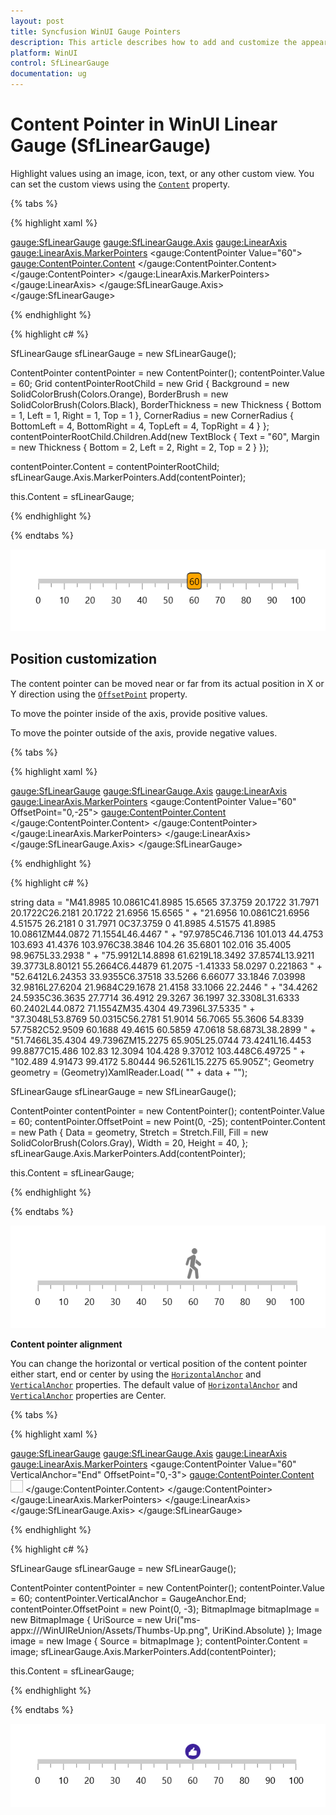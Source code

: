```yaml
---
layout: post
title: Syncfusion WinUI Gauge Pointers
description: This article describes how to add and customize the appearence of pointers of linear gauge control in WinUI platform
platform: WinUI
control: SfLinearGauge
documentation: ug
---
```


# Content Pointer in WinUI Linear Gauge (SfLinearGauge)

Highlight values using an image, icon, text, or any other custom view. You can set the custom views using the [`Content`](https://help.syncfusion.com/cr/winui/Syncfusion.UI.Xaml.Gauges.ContentPointer.html#Syncfusion_UI_Xaml_Gauges_ContentPointer_Content) property.

{% tabs %}

{% highlight xaml %}

<gauge:SfLinearGauge>
    <gauge:SfLinearGauge.Axis>
        <gauge:LinearAxis>
            <gauge:LinearAxis.MarkerPointers>
                <gauge:ContentPointer Value="60">
                    <gauge:ContentPointer.Content>
                        <Grid Background="Orange"
                              BorderBrush="Black"
                              BorderThickness="1"
                              CornerRadius="4">
                            <TextBlock Text="60"
                                       Margin="2" />
                        </Grid>
                    </gauge:ContentPointer.Content>
                </gauge:ContentPointer>
            </gauge:LinearAxis.MarkerPointers>
        </gauge:LinearAxis>
    </gauge:SfLinearGauge.Axis>
</gauge:SfLinearGauge>

{% endhighlight %}

{% highlight c# %}

SfLinearGauge sfLinearGauge = new SfLinearGauge();

ContentPointer contentPointer = new ContentPointer();
contentPointer.Value = 60;
Grid contentPointerRootChild = new Grid
{
    Background = new SolidColorBrush(Colors.Orange),
    BorderBrush = new SolidColorBrush(Colors.Black),
    BorderThickness = new Thickness { Bottom = 1, Left = 1, Right = 1, Top = 1 },
    CornerRadius = new CornerRadius { BottomLeft = 4, BottomRight = 4, TopLeft = 4, TopRight = 4 }
};
contentPointerRootChild.Children.Add(new TextBlock
{
    Text = "60",
    Margin = new Thickness { Bottom = 2, Left = 2, Right = 2, Top = 2 }
});

contentPointer.Content = contentPointerRootChild;
sfLinearGauge.Axis.MarkerPointers.Add(contentPointer);

this.Content = sfLinearGauge;

{% endhighlight %}

{% endtabs %}

![default content pointer](images/content-pointer/pointer_default.png)

## Position customization

The content pointer can be moved near or far from its actual position in X or Y direction using the [`OffsetPoint`](https://help.syncfusion.com/cr/winui/Syncfusion.UI.Xaml.Gauges.LinearMarkerPointer.html#Syncfusion_UI_Xaml_Gauges_LinearMarkerPointer_OffsetPoint) property. 

To move the pointer inside of the axis, provide positive values.

To move the pointer outside of the axis, provide negative values.

{% tabs %}

{% highlight xaml %}

<gauge:SfLinearGauge>
    <gauge:SfLinearGauge.Axis>
        <gauge:LinearAxis>
            <gauge:LinearAxis.MarkerPointers>
                <gauge:ContentPointer Value="60"
                                      OffsetPoint="0,-25">
                    <gauge:ContentPointer.Content>
                        <Path Data="M41.8985 10.0861C41.8985 15.6565 37.3759 20.1722 31.7971 20.1722C26.2181 
                              20.1722 21.6956 15.6565 21.6956 10.0861C21.6956 4.51575 26.2181 0 31.7971 0C37.3759 0 41.8985 4.51575 
                              41.8985 10.0861ZM44.0872 71.1554L46.4467 97.9785C46.7136 101.013 44.4753 103.693 41.4376 103.976C38.3846 
                              104.26 35.6801 102.016 35.4005 98.9675L33.2938 75.9912L14.8898 61.6219L18.3492 37.8574L13.9211 39.3773L8.80121 
                              55.2664C6.44879 61.2075 -1.41333 58.0297 0.221863 52.6412L6.24353 33.9355C6.37518 33.5266 6.66077 33.1846 
                              7.03998 32.9816L27.6204 21.9684C29.1678 21.4158 33.1066 22.2446 34.4262 24.5935C36.3635 27.7714 36.4912 
                              29.3267 36.1997 32.3308L31.6333 60.2402L44.0872 71.1554ZM35.4304 49.7396L37.5335 37.3048L53.8769 50.0315C56.2781 
                              51.9014 56.7065 55.3606 54.8339 57.7582C52.9509 60.1688 49.4615 60.5859 47.0618 58.6873L38.2899 51.7466L35.4304 
                              49.7396ZM15.2275 65.905L25.0744 73.4241L16.4453 99.8877C15.486 102.83 12.3094 104.428 9.37012 103.448C6.49725 
                              102.489 4.91473 99.4172 5.80444 96.5261L15.2275 65.905Z"
                              Height="40"
                              Width="20"
                              Stretch="Fill"
                              Fill="Gray">
                        </Path>
                    </gauge:ContentPointer.Content>
                </gauge:ContentPointer>
            </gauge:LinearAxis.MarkerPointers>
        </gauge:LinearAxis>
    </gauge:SfLinearGauge.Axis>
</gauge:SfLinearGauge>

{% endhighlight %}

{% highlight c# %}

string data = "M41.8985 10.0861C41.8985 15.6565 37.3759 20.1722 31.7971 20.1722C26.2181 20.1722 21.6956 15.6565 " +
"21.6956 10.0861C21.6956 4.51575 26.2181 0 31.7971 0C37.3759 0 41.8985 4.51575 41.8985 10.0861ZM44.0872 71.1554L46.4467 " +
"97.9785C46.7136 101.013 44.4753 103.693 41.4376 103.976C38.3846 104.26 35.6801 102.016 35.4005 98.9675L33.2938 " +
"75.9912L14.8898 61.6219L18.3492 37.8574L13.9211 39.3773L8.80121 55.2664C6.44879 61.2075 -1.41333 58.0297 0.221863 " +
"52.6412L6.24353 33.9355C6.37518 33.5266 6.66077 33.1846 7.03998 32.9816L27.6204 21.9684C29.1678 21.4158 33.1066 22.2446 " +
"34.4262 24.5935C36.3635 27.7714 36.4912 29.3267 36.1997 32.3308L31.6333 60.2402L44.0872 71.1554ZM35.4304 49.7396L37.5335 " +
"37.3048L53.8769 50.0315C56.2781 51.9014 56.7065 55.3606 54.8339 57.7582C52.9509 60.1688 49.4615 60.5859 47.0618 58.6873L38.2899 " +
"51.7466L35.4304 49.7396ZM15.2275 65.905L25.0744 73.4241L16.4453 99.8877C15.486 102.83 12.3094 104.428 9.37012 103.448C6.49725 " +
"102.489 4.91473 99.4172 5.80444 96.5261L15.2275 65.905Z";
Geometry geometry = (Geometry)XamlReader.Load(
    "<Geometry xmlns='http://schemas.microsoft.com/winfx/2006/xaml/presentation'>"
    + data + "</Geometry>");

SfLinearGauge sfLinearGauge = new SfLinearGauge();

ContentPointer contentPointer = new ContentPointer();
contentPointer.Value = 60;
contentPointer.OffsetPoint = new Point(0, -25);
contentPointer.Content = new Path
{
    Data = geometry,
    Stretch = Stretch.Fill,
    Fill = new SolidColorBrush(Colors.Gray),
    Width = 20,
    Height = 40,
};
sfLinearGauge.Axis.MarkerPointers.Add(contentPointer);

this.Content = sfLinearGauge;

{% endhighlight %}

{% endtabs %}

![pointer offset](images/content-pointer/pointer_offset.png)

**Content pointer alignment**

You can change the horizontal or vertical position of the content pointer either start, end or center by using the [`HorizontalAnchor`](https://help.syncfusion.com/cr/winui/Syncfusion.UI.Xaml.Gauges.LinearMarkerPointer.html#Syncfusion_UI_Xaml_Gauges_LinearMarkerPointer_HorizontalAnchor) and [`VerticalAnchor`](https://help.syncfusion.com/cr/winui/Syncfusion.UI.Xaml.Gauges.LinearMarkerPointer.html#Syncfusion_UI_Xaml_Gauges_LinearMarkerPointer_VerticalAnchor) properties. The default value of [`HorizontalAnchor`](https://help.syncfusion.com/cr/winui/Syncfusion.UI.Xaml.Gauges.LinearMarkerPointer.html#Syncfusion_UI_Xaml_Gauges_LinearMarkerPointer_HorizontalAnchor) and [`VerticalAnchor`](https://help.syncfusion.com/cr/winui/Syncfusion.UI.Xaml.Gauges.LinearMarkerPointer.html#Syncfusion_UI_Xaml_Gauges_LinearMarkerPointer_VerticalAnchor) properties are Center.

{% tabs %}

{% highlight xaml %}

<gauge:SfLinearGauge>
    <gauge:SfLinearGauge.Axis>
        <gauge:LinearAxis>
            <gauge:LinearAxis.MarkerPointers>
                <gauge:ContentPointer Value="60"
                                      VerticalAnchor="End"
                                      OffsetPoint="0,-3">
                    <gauge:ContentPointer.Content>
                        <Image Source="Assets/Thumbs-Up.png"
                               Height="20"
                               Width="20" />
                    </gauge:ContentPointer.Content>
                </gauge:ContentPointer>
            </gauge:LinearAxis.MarkerPointers>
        </gauge:LinearAxis>
    </gauge:SfLinearGauge.Axis>
</gauge:SfLinearGauge>

{% endhighlight %}

{% highlight c# %}

SfLinearGauge sfLinearGauge = new SfLinearGauge();

ContentPointer contentPointer = new ContentPointer();
contentPointer.Value = 60;
contentPointer.VerticalAnchor = GaugeAnchor.End;
contentPointer.OffsetPoint = new Point(0, -3);
BitmapImage bitmapImage = new BitmapImage { UriSource = new Uri("ms-appx:///WinUIReUnion/Assets/Thumbs-Up.png", UriKind.Absolute) };
Image image = new Image { Source = bitmapImage };
contentPointer.Content = image;
sfLinearGauge.Axis.MarkerPointers.Add(contentPointer);

this.Content = sfLinearGauge;

{% endhighlight %}

{% endtabs %}

![pointer anchor placement customization](images/content-pointer/pointer_anchor.png)